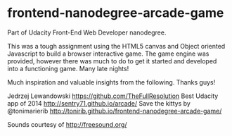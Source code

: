frontend-nanodegree-arcade-game
===============================

Part of Udacity Front-End Web Developer nanodegree.

This was a tough assignment using the HTML5 canvas and Object oriented Javascript to build a browser interactive game. The game engine was provided, however there was much to do to get it started and developed into a functioning game. Many late nights!

Much inspiration and valuable insights from the following. Thanks guys!

Jedrzej Lewandowski https://github.com/TheFullResolution
Best Udacity app of 2014 http://sentry71.github.io/arcade/
Save the kittys by @tonimarierib http://tonirib.github.io/frontend-nanodegree-arcade-game/

Sounds courtesy of http://freesound.org/
